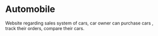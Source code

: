 # Automobile
Website regarding sales system of cars, car owner can purchase cars , track their orders, compare their cars.
